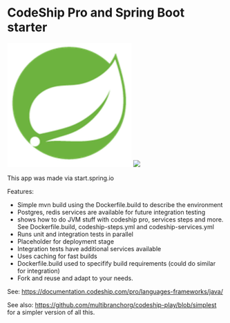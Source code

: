 # CodeShip Pro and Spring Boot starter

<img src='https://raw.githubusercontent.com/github/explore/6c6508f34230f0ac0d49e847a326429eefbfc030/topics/spring-boot/spring-boot.png'/>

<img src='https://www.cloudbees.com/sites/default/files/codeship-by-cloudbees.png'>

This app was made via start.spring.io

Features: 

* Simple mvn build using the Dockerfile.build to describe the environment
* Postgres, redis services are available for future integration testing
* shows how to do JVM stuff with codeship pro, services steps and more. See Dockerfile.build, codeship-steps.yml and codeship-services.yml
* Runs unit and integration tests in parallel
* Placeholder for deployment stage
* Integration tests have additional services available
* Uses caching for fast builds
* Dockerfile.build used to specifify build requirements (could do similar for integration)
* Fork and reuse and adapt to your needs. 


See: https://documentation.codeship.com/pro/languages-frameworks/java/

See also: https://github.com/multibranchorg/codeship-play/blob/simplest for a simpler version of all this. 

